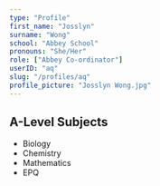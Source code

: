 ```yaml
---
type: "Profile"
first_name: "Josslyn"
surname: "Wong"
school: "Abbey School"
pronouns: "She/Her"
role: ["Abbey Co-ordinator"]
userID: "aq"
slug: "/profiles/aq"
profile_picture: "Josslyn Wong.jpg"
---
```


## A-Level Subjects
- Biology
- Chemistry
- Mathematics
- EPQ
